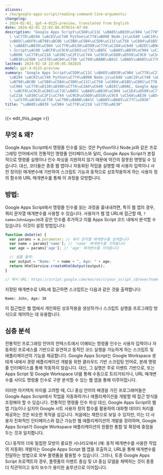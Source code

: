 ```yaml
---
aliases:
- /ko/google-apps-script/reading-command-line-arguments/
changelog:
- 2024-02-01, gpt-4-0125-preview, translated from English
date: 2024-02-01 22:02:06.079514-07:00
description: "Google Apps Script\uC5D0\uC11C \uBA85\uB839\uC904 \uC778\uC218\uB97C\
  \ \uC77D\uB294 \uAC83\uC740 Python\uC774\uB098 Node.js\uC640 \uAC19\uC740 \uD504\
  \uB85C\uADF8\uB798\uBC0D \uC5B8\uC5B4\uC5D0\uC11C\uC758 \uC804\uD1B5\uC801\uC778\
  \ \uBA85\uB839\uC904 \uC778\uD130\uD398\uC774\uC2A4\uC640 \uB2EC\uB9AC, Google Apps\
  \ Script\uAC00 \uBCF8\uC9C8\uC801\uC73C\uB85C \uBA85\uB839\uC904 \uC2E4\uD589\uC774\
  \uB098 \uC778\uC218 \uD30C\uC2F1\uC744 \uC9C0\uC6D0\uD558\uC9C0 \uC54A\uAE30 \uB54C\
  \uBB38\uC5D0 \uC57D\uAC04\uC758 \uC798\uBABB\uB41C \uBA85\uBA85\uC77C\u2026"
lastmod: 2024-02-18 23:09:05.582835
model: gpt-4-0125-preview
summary: "Google Apps Script\uC5D0\uC11C \uBA85\uB839\uC904 \uC778\uC218\uB97C \uC77D\
  \uB294 \uAC83\uC740 Python\uC774\uB098 Node.js\uC640 \uAC19\uC740 \uD504\uB85C\uADF8\
  \uB798\uBC0D \uC5B8\uC5B4\uC5D0\uC11C\uC758 \uC804\uD1B5\uC801\uC778 \uBA85\uB839\
  \uC904 \uC778\uD130\uD398\uC774\uC2A4\uC640 \uB2EC\uB9AC, Google Apps Script\uAC00\
  \ \uBCF8\uC9C8\uC801\uC73C\uB85C \uBA85\uB839\uC904 \uC2E4\uD589\uC774\uB098 \uC778\
  \uC218 \uD30C\uC2F1\uC744 \uC9C0\uC6D0\uD558\uC9C0 \uC54A\uAE30 \uB54C\uBB38\uC5D0\
  \ \uC57D\uAC04\uC758 \uC798\uBABB\uB41C \uBA85\uBA85\uC77C\u2026"
title: "\uBA85\uB839 \uC904 \uC778\uC218 \uC77D\uAE30"
---
```


{{< edit_this_page >}}

## 무엇 & 왜?

Google Apps Script에서 명령줄 인수를 읽는 것은 Python이나 Node.js와 같은 프로그래밍 언어에서의 전통적인 명령줄 인터페이스와 달리, Google Apps Script가 본질적으로 명령줄 실행이나 인수 파싱을 지원하지 않기 때문에 약간의 잘못된 명명일 수 있습니다. 대신, 코더들은 종종 웹 앱이나 자동화된 작업을 실행할 때 사용자 입력이나 사전 정의된 매개변수에 기반하여 스크립트 기능과 동적으로 상호작용하게 하는 사용자 정의 함수와 URL 매개변수를 통해 이 과정을 모방합니다.

## 방법:

Google Apps Script에서 명령줄 인수를 읽는 과정을 흉내내려면, 특히 웹 앱의 경우, 쿼리 문자열 매개변수를 사용할 수 있습니다. 사용자가 웹 앱 URL에 접근할 때, `?name=John&age=30`과 같은 인수를 추가하고 이를 Apps Script 코드 내에서 분석할 수 있습니다. 이것이 설정 방법입니다:

```javascript
function doGet(e) {
  var params = e.parameter; // 쿼리 문자열 매개변수를 검색합니다
  var name = params['name']; // 'name' 매개변수를 가져옵니다
  var age = params['age']; // 'age' 매개변수를 가져옵니다

  // 샘플 출력:
  var output = "Name: " + name + ", Age: " + age;
  return HtmlService.createHtmlOutput(output);
}

// 예시 URL: https://script.google.com/macros/s/your_script_id/exec?name=John&age=30
```

지정된 매개변수로 URL에 접근하면 스크립트는 다음과 같은 것을 출력합니다:

```
Name: John, Age: 30
```

이 접근법은 웹 앱에서 개인화된 상호작용을 생성하거나 스크립트 실행을 프로그래밍 방식으로 제어하는 데 유용합니다.

## 심층 분석

전통적인 프로그래밍 언어의 컨텍스트에서 이해되는 명령줄 인수는 사용자 입력이나 자동화된 프로세스를 기반으로 유연하고 동적인 코드 실행을 가능하게 하는 스크립트 및 애플리케이션의 기능을 제공합니다. Google Apps Script는 Google Workspace 생태계 내에서 경량 애플리케이션 개발을 위한 클라우드 기반 스크립팅 언어로, 본래 명령줄 인터페이스를 통해 작동하지 않습니다. 대신, 그 실행은 주로 이벤트 기반으로, 또는 Apps Script 및 Google Workspace UI를 통해 수동으로 트리거되거나, URL 매개변수를 사이도 명령줄 인수로 구문 분석할 수 있는 웹 앱을 통해 이루어집니다.

이러한 아키텍처 차이를 고려할 때, CLI 중심 언어의 배경을 가진 프로그래머들은 Google Apps Script에서 작업을 자동화하거나 애플리케이션을 개발할 때 접근 방식을 조정해야 할 수 있습니다. 전통적인 명령줄 인수 파싱 대신, Google Apps Script의 웹 앱 기능이나 심지어 Google 시트 사용자 정의 함수를 활용하여 대화형 데이터 처리를 제공하는 것은 비슷한 목적을 섬깁니다. 처음에는 제한으로 보일 수 있지만, 이는 더 사용자 친화적인 인터페이스와 접근 가능한 웹 애플리케이션의 개발을 장려하며, Google Apps Script가 Google Workspace 애플리케이션의 원활한 통합 및 확장에 중점을 두는 것과 일치합니다.

CLI 동작의 더욱 밀접한 모방이 중요한 시나리오에서 (예: 동적 매개변수를 사용한 작업의 자동화) 개발자는 Google Apps Script 웹 앱을 호출하고, URL을 통해 매개변수를 전달하는 방법으로 외부 플랫폼을 활용할 수 있습니다. 그러나, 토종 Google Apps Script 프로젝트의 경우, 플랫폼의 이벤트 중심 및 UI 중심 모델을 채택하는 것이 종종 더 직관적이고 유지 보수가 용이한 솔루션으로 이어집니다.
